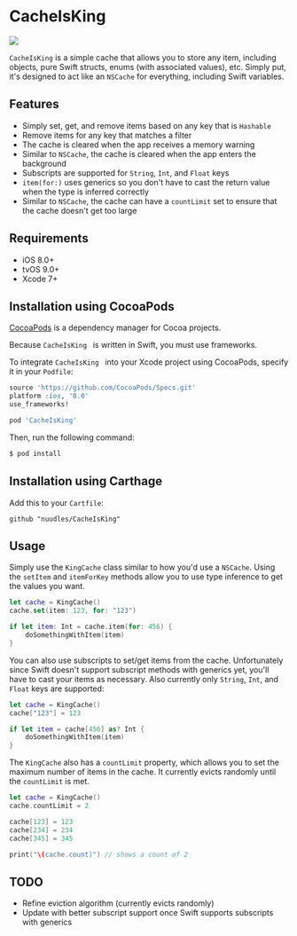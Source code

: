 # CacheIsKing

<a href="https://github.com/Carthage/Carthage/issues/179">
    <img src="https://img.shields.io/badge/Carthage-compatible-4BC51D.svg?style=flat">
</a>

`CacheIsKing` is a simple cache that allows you to store any item, including objects, pure Swift structs, enums (with associated values), etc. Simply put, it's designed to act like an `NSCache` for everything, including Swift variables.

## Features

- Simply set, get, and remove items based on any key that is `Hashable`
- Remove items for any key that matches a filter
- The cache is cleared when the app receives a memory warning
- Similar to `NSCache`, the cache is cleared when the app enters the background
- Subscripts are supported for `String`, `Int`, and `Float` keys
- `item(for:)` uses generics so you don't have to cast the return value when the type is inferred correctly
- Similar to `NSCache`, the cache can have a `countLimit` set to ensure that the cache doesn't get too large

## Requirements

- iOS 8.0+
- tvOS 9.0+
- Xcode 7+

## Installation using CocoaPods

[CocoaPods](http://cocoapods.org) is a dependency manager for Cocoa projects.

Because `CacheIsKing ` is written in Swift, you must use frameworks.

To integrate `CacheIsKing ` into your Xcode project using CocoaPods, specify it in your `Podfile`:

```ruby
source 'https://github.com/CocoaPods/Specs.git'
platform :ios, '8.0'
use_frameworks!

pod 'CacheIsKing'
```

Then, run the following command:

```bash
$ pod install
```

## Installation using Carthage

Add this to your `Cartfile`:

```
github "nuudles/CacheIsKing"
```

## Usage

Simply use the `KingCache` class similar to how you'd use a `NSCache`. Using the `setItem` and `itemForKey` methods allow you to use type inference to get the values you want.

```swift
let cache = KingCache()
cache.set(item: 123, for: "123")

if let item: Int = cache.item(for: 456) {
	doSomethingWithItem(item)
}
```

You can also use subscripts to set/get items from the cache. Unfortunately since Swift doesn't support subscript methods with generics yet, you'll have to cast your items as necessary. Also currently only `String`, `Int`, and `Float` keys are supported:

```swift
let cache = KingCache()
cache["123"] = 123

if let item = cache[456] as? Int {
	doSomethingWithItem(item)
}
```

The `KingCache` also has a `countLimit` property, which allows you to set the maximum number of items in the cache. It currently evicts randomly until the `countLimit` is met.

```swift
let cache = KingCache()
cache.countLimit = 2

cache[123] = 123
cache[234] = 234
cache[345] = 345

print("\(cache.count)") // shows a count of 2
```

## TODO

- Refine eviction algorithm (currently evicts randomly)
- Update with better subscript support once Swift supports subscripts with generics